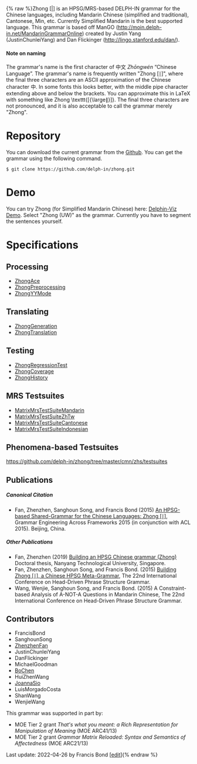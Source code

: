 {% raw %}Zhong \[\|\] is an HPSG/MRS-based DELPH-IN grammar for the Chinese
languages, including Mandarin Chinese (simplified and traditional),
Cantonese, Min, etc. Currently Simplified Mandarin is the best supported
language. This grammar is based off ManGO
(<http://moin.delph-in.net/MandarinGrammarOnline>) created by Justin
Yang (JustinChunleiYang) and Dan Flickinger
(<http://lingo.stanford.edu/dan/>).

#### Note on naming

The grammar's name is the first character of 中文 *Zhōngwén* “Chinese
Language”. The grammar's name is frequently written "Zhong \[∣\]", where
the final three characters are an ASCII approximation of the Chinese
character 中. In some fonts this looks better, with the middle pipe
character extending above and below the brackets. You can approximate
this in LaTeX with something like Zhong \\texttt{\[{\\large$\|$}\]}. The
final three characters are not pronounced, and it is also acceptable to
call the grammar merely "Zhong".

# Repository

You can download the current grammar from the
[Github](https://github.com/delph-in/zhong). You can get the grammar
using the following command.

    $ git clone https://github.com/delph-in/zhong.git

# Demo

You can try Zhong (for Simplified Mandarin Chinese) here: [Delphin-Viz
Demo](http://delph-in.github.io/delphin-viz/demo/). Select "Zhong (UW)"
as the grammar. Currently you have to segment the sentences yourself.

# Specifications

## Processing

- [ZhongAce](https://blog.inductorsoftware.com/docsproto/grammars/ZhongAce)
- [ZhongPreprocessing](https://blog.inductorsoftware.com/docsproto/grammars/ZhongPreprocessing)
- [ZhongYYMode](https://blog.inductorsoftware.com/docsproto/grammars/ZhongYYMode)

## Translating

- [ZhongGeneration](https://blog.inductorsoftware.com/docsproto/grammars/ZhongGeneration)
- [ZhongTranslation](https://blog.inductorsoftware.com/docsproto/grammars/ZhongTranslation)

## Testing

- [ZhongRegressionTest](https://blog.inductorsoftware.com/docsproto/grammars/ZhongRegressionTest)
- [ZhongCoverage](https://blog.inductorsoftware.com/docsproto/grammars/ZhongCoverage)
- [ZhongHistory](https://blog.inductorsoftware.com/docsproto/grammars/ZhongHistory)

## MRS Testsuites

- [MatrixMrsTestSuiteMandarin](https://blog.inductorsoftware.com/docsproto/matrix/MatrixMrsTestSuiteMandarin)
- [MatrixMrsTestSuiteZhTw](https://blog.inductorsoftware.com/docsproto/matrix/MatrixMrsTestSuiteZhTw)
- [MatrixMrsTestSuiteCantonese](https://blog.inductorsoftware.com/docsproto/matrix/MatrixMrsTestSuiteCantonese)
- [MatrixMrsTestSuiteIndonesian](https://blog.inductorsoftware.com/docsproto/matrix/MatrixMrsTestSuiteIndonesian)

## Phenomena-based Testsuites

<https://github.com/delph-in/zhong/tree/master/cmn/zhs/testsuites>

## Publications

##### Canonical Citation

- Fan, Zhenzhen, Sanghoun Song, and Francis Bond (2015) [An HPSG-based
Shared-Grammar for the Chinese Languages: Zhong
\[∣\]](http://www.aclweb.org/anthology/W15-3303), Grammar
Engineering Across Frameworks 2015 (in conjunction with ACL 2015).
Beijing, China.

##### Other Publications

- Fan, Zhenzhen (2019) [Building an HPSG Chinese grammar (Zhong)](https://dr.ntu.edu.sg/handle/10356/87331)
Doctoral thesis, Nanyang Technological University, Singapore.
- Fan, Zhenzhen, Sanghoun Song, and Francis Bond. (2015) [Building Zhong
\[∣\], a Chinese HPSG
Meta-Grammar](http://web.stanford.edu/group/cslipublications/cslipublications/HPSG/2015/fsb.pdf),
The 22nd International Conference on Head-Driven Phrase Structure
Grammar.
- Wang, Wenjie, Sanghoun Song, and Francis Bond. (2015) A Constraint-based
Analysis of A-NOT-A Questions in Mandarin Chinese, The 22nd
International Conference on Head-Driven Phrase Structure
Grammar.

## Contributors

- FrancisBond
- SanghounSong
- [ZhenzhenFan](/ZhenzhenFan)
- JustinChunleiYang
- DanFlickinger
- MichaelGoodman
- [BoChen](/BoChen)
- HuiZhenWang
- [JoannaSio](/JoannaSio)
- LuisMorgadoCosta
- ShanWang
- WenjieWang

This grammar was supported in part by:

- MOE Tier 2 grant *That's what you meant: a Rich Representation for
Manipulation of Meaning* (MOE ARC41/13)
- MOE Tier 2 grant *Grammar Matrix Reloaded: Syntax and Semantics of
Affectedness* (MOE ARC21/13)

Last update: 2022-04-26 by Francis Bond [[edit](https://github.com/delph-in/docs/wiki/ZhongTop/_edit)]{% endraw %}